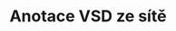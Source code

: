 ---
############################# Static ############################
layout: "auto-gen-annotation"

############################# Head ############################
head_title: "Net VSD Anotace API Anotace v C#"
head_description: "Net API pro vytváření a komentování oblíbených typů anotací z VSD, obrázků, nákresů a formátů souborů dokumentů."

############################# Header ############################
title: "Anotace VSD ze sítě"
description: ""
bg_image: "https://cms.admin.containerize.com/templates/aspose/App_Themes/V3/images/bg/header1.png"
bg_overlay: false
button:
    enable: true
    icon: "fas fa-arrow-down"
    label: "Stáhněte si zkušební verzi zdarma"
    link: "https://downloads.groupdocs.com/annotation/net"

############################# About ############################
about:
    enable: true
    title: "O GroupDocs.Annotation for Net API"
    content: |
        GroupDocs.Annotation for Net API je knihovna, která umožňuje přidávat anotace do PDF, Wordu a dalších dokumentů na Macu, Windows nebo Ubuntu. [GroupDocs.Annotation for Net](/annotation/net) je nativní Net API pro správu anotací s komplexní podporou pro vytváření, přidávání, úpravy, mazání, extrahování a export anotací z obrázků a různých dalších dokumentů. Úplný seznam podporovaných formátů dokumentů můžete vidět na této [stránce](https://docs.groupdocs.com/annotation/net/supported-document-formats/).
        Tato knihovna vám umožňuje pracovat nejen s dokumentem VSD, ale také s mnoha dalšími typy dokumentů, jako jsou Word, Excel, PowerPoint, Outlook e-maily, Visio, Adobe, OpenDocument, OpenOffice, Photoshop, AutoCad a mnoho dalších.
        GroupDocs.Annotation for Net API umožňuje vytvářet a přidávat nové poznámky, upravovat anotace, extrahovat komentáře, anotace a odstraňovat je z dokumentů. Knihovna podporuje 13 různých typů anotací, včetně textu, křivky, plochy, podtržení, bodu, vodoznaku, šipky, elipsy, nahrazení textu, vzdálenosti, textového pole, úpravy zdrojů v PDF, HTML, dokumentů Microsoft Word, tabulek, diagramů, prezentací, výkresy, obrázky a mnoho dalších formátů souborů.
        Příklad (viz níže) ukazuje práci s dokumentem VSD, v tomto příkladu můžete vidět hlavní kroky, jak pracovat s GroupDocs. Anotace: Nastavte licenci, otevřete dokument, se kterým chcete pracovat, vytvořte anotace, přidání datových objektů pro nastavení vlastností anotace podle vašich požadavků a uložení výsledku na potřebné místo. Také se můžete podrobněji podívat na podporované funkce na naší github [stránce](https://github.com/groupdocs-annotation/GroupDocs.Annotation-for-.NET), nebo v našem produktu [dokumentace](https://docs.groupdocs.com/annotation/net/getting-started/).

############################# Steps ############################
howTo_Add:
steps_Add:
    enable: true
    title_left: "Kroky k přidání anotací do VSD v síti"
    content_left: |
        [GroupDocs.Annotation](/annotation/net/) usnadňuje vývojářům sítě přidávání různých typů anotací k souborům VSD v jakékoli aplikaci založené na síti pomocí několika jednoduchých kroků.
        *   Vytvořte objekty odpovědi s komentářem a datem.
        *   Vytvořte objekt AreaAnnotation, nastavte možnosti oblasti a přidejte odpovědi.
        *   Vytvořte objekt Annotator a přidejte popis oblasti.
        *   Uložit výstupní soubor.
    title_right: "Požadavky na systém"
    content_right: |
        GroupDocs.Annotation for Net API jsou podporovány na všech hlavních platformách a operačních systémech. Před spuštěním níže uvedeného kódu se prosím ujistěte, že máte na svém systému nainstalovány následující předpoklady.
        *   Operační systémy: Microsoft Windows, Linux, MacOS
        *   Vývojová prostředí: Visual Studio, Xamarin, MonoDevelop
        *   Frameworky: .NET Framework, .NET Standard, .NET Core, Mono
        *   Stáhněte si nejnovější verzi GroupDocs.Annotation pro .NET z [NuGet](https://www.nuget.org/packages/groupdocs.annotation)

############################# Preview ############################
preview_Add:
    enable: true
    title: Náhled anotace a ukázka kódu
    content: |
        ![Annotation preview image](https://docs.groupdocs.com/annotation/java/images/add-text-field-annotation.png)
    code: |
        ```cs
        //Add text field annotation to the document from local disk
        using (Annotator annotator = new Annotator("input.bmp"))
        {
            TextFieldAnnotation textField = new TextFieldAnnotation
            {
                BackgroundColor = 65535,
                Box = new Rectangle(100, 100, 100, 100),
                CreatedOn = DateTime.Now,
                Text = "Some text",
                FontColor = 65535,
                FontSize = 12,
                Message = "This is text field annotation",
                Opacity = 0.7,
                PageNumber = 0,
                PenStyle = PenStyle.Dot,
                PenWidth = 3,
                FontFamily = "Arial",
                TextHorizontalAlignment = HorizontalAlignment.Center,
                Replies = new List
                {
                    new Reply
                    {
                        Comment = "First comment",
                        RepliedOn = DateTime.Now
                    },
                    new Reply
                    {
                        Comment = "Second comment",
                        RepliedOn = DateTime.Now
                    }
                }
            };
            annotator.Add(textField);
            annotator.Save("result.bmp");
        }
        ```

############################# Steps ############################
howTo_Remove:
steps_Remove:
    enable: true
    title_left: "Kroky k odstranění anotací z VSD v síti"
    content_left: |
        [GroupDocs.Annotation](/annotation/net/) usnadňuje vývojářům sítě odstranění podrobností anotací ze souborů VSD v jakékoli aplikaci založené na síti pomocí několika jednoduchých kroků.
        *   Vytvořte objekty odpovědi s komentářem a datem.
        *   Vytvořte instanci objektu SaveOptions a nastavte AnnotationTypes = AnnotationType.None.
        *   Volejte metodu uložení s výslednou cestou dokumentu nebo streamem a objektem SaveOptions.

############################# Preview ############################
preview_Remove:
    enable: true
    code: |
        ```cs
        // 1- How to remove annotation from document using annotation index
        
        using (Annotator annotator = new Annotator("result.bmp"))
        {
            annotator.Remove(0);
            annotator.Save("removed.bmp");
        }
        
        // 2- How to remove annotation from document using annotation object
        
        using (Annotator annotator = new Annotator("result.bmp"))
        {
            var tmp = annotator.Get();
            annotator.Remove(tmp[0]);
            annotator.Save("removed.bmp");
        }
        
        // 3- How to remove some annotations from document using list of ID’s
        
        using (Annotator annotator = new Annotator("result.bmp"))
        {
            var idList = new List{1, 2, 3};
            annotator.Remove(idList);
            annotator.Save("removed.bmp");
        }
        
        // 4- How to remove some annotations from document using list of annotations
        
        using (Annotator annotator = new Annotator("result.bmp"))
        {
            var tmp = annotator.Get();
            annotator.Remove(tmp);
            annotator.Save("removed.bmp");
        }
        ```

############################# Steps ############################
howTo_Edit:
steps_Edit:
    enable: true
    title_left: "Kroky k úpravě anotací z VSD v síti"
    content_left: |
        [GroupDocs.Annotation](/annotation/net/) usnadňuje vývojářům sítě aktualizaci různých vlastností anotací ze souborů VSD v jakékoli aplikaci založené na síti implementací několika jednoduchých kroků.
        *   Vytvořte instanci objektu Annotator se vstupní cestou dokumentu nebo streamu s instancí LoadOptions s ImportAnnotations = true.
        *   Vytvořte nějakou implementaci AnnotationBase a nastavte Id existující anotace (pokud anotace s tímto Id nebude nalezena, nic se nezmění) nebo seznam cest anotací (všechny existující anotace budou odstraněny).
        *   Zavolejte metodu aktualizace objektu Annotator s předanými anotacemi.
        *   Volejte metodu uložení s výslednou cestou dokumentu nebo streamem a objektem SaveOptions.

############################# Preview ############################
preview_Edit:
    enable: true
    code: |
        ```cs
        // open annotated document
        using (Annotator annotator = new Annotator("result.bmp"))
        {
            //assuming we are going to change some properties of existing annotation
                AreaAnnotation updated = new AreaAnnotation
                    {
                            // It's important to set existed annotation Id
                            Id = 1,
                            BackgroundColor = 255,
                            Box = new Rectangle(0, 0, 50, 200),
                            CreatedOn = DateTime.Now,
                            Message = "This is updated annotation",
                            Replies = new List
                            {
                                new Reply
                                {
                                    Comment = "Updated first comment",
                                    RepliedOn = DateTime.Now
                                },
                                new Reply
                                {
                                    Comment = "Updated second comment",
                                    RepliedOn = DateTime.Now
                                }
                            }
                        };
                // update annotation
                annotator.Update(updated);
                annotator.Save("result.bmp");
        }
        ```

############################# Steps ############################
howTo_Extract:
steps_Extract:
    enable: true
    title_left: "Kroky k extrahování anotací z VSD v síti"
    content_left: |
        [GroupDocs.Annotation](/annotation/net/) usnadňuje vývojářům sítě anotaci dokumentů a extrahování anotačních informací ze souborů VSD v jakékoli aplikaci založené na síti pomocí několika jednoduchých kroků.
        *   Vytvořte objekty odpovědi s komentářem a datem.
        *   Vytvořte instanci objektu LoadOptions a zavolejte SetImportAnnotations s argumentem true.
        *   Definujte proměnnou typem List.
        *   Zavolejte metodu get a vraťte výsledek do proměnné výše.

############################# Preview ############################
preview_Extract:
    enable: true
    code: |
        ```cs
        // for using this example input file ("annotated.bmp") must be with annotations
        using (Annotator annotator = new Annotator("annotated.bmp"))
        {
            List annotations = annotator.Get();
            XmlSerializer formatter = new XmlSerializer(typeof(List));
            using (FileStream fs = new FileStream("annotations.xml", FileMode.Create))
            {
                fs.SetLength(0);
                formatter.Serialize(fs, annotations);
            }
        }
        ```

############################# Demos ############################
demos:
    enable: true
    title: "Živé ukázky pro přidání, odebrání, úpravu, extrahování anotací do dokumentů a obrázků"
    content: |
        Přidávejte, odebírejte, upravujte a extrahujte anotace do souboru VSD právě teď na webu [GroupDocs.Annotation Live Demos](https://products.groupdocs.app/annotation/family). Živé demo má následující výhody

############################# About Formats ############################
about_formats:
    enable: true
    format:
        # format loop
        - icon: "far fa-file-vsd"
          title: "O formátu souboru VSD"
          content: |
            Soubory VSD jsou výkresy vytvořené pomocí aplikace Microsoft Visio, které představují různé grafické objekty a vzájemné propojení mezi nimi. Takové výkresy mohou obsahovat vizuální objekty, jako jsou vizuální objekty, vývojové diagramy, diagram UML, tok informací, organizační diagramy, softwarové diagramy, rozložení sítě, databázové modely, mapování objektů a další podobné informace. Microsoft Visio nabízí možnost převádět soubory Visio do řady různých formátů souborů včetně PNG, BMP, PDF a dalších.

          link: "https://docs.fileformat.com/image/vsd/"

############################# More Formats ############################
more_formats:
    enable: true
    title: "Práce s jinými oblíbenými formáty dokumentů"
    content: |
        Aktualizujte vlastnosti anotace z některých oblíbených formátů souborů, jak je uvedeno níže.
    format:
        # format loop
        - name: "Annotate PDF document"
          link: "https://products.groupdocs.com/annotation/net/pdf/"
          description: "Adobe Portable Document Format"

        # format loop
        - name: "Annotate DOC document"
          link: "https://products.groupdocs.com/annotation/net/doc/"
          description: "Microsoft Word Document"

        # format loop
        - name: "Annotate DOCM document"
          link: "https://products.groupdocs.com/annotation/net/docm/"
          description: "Microsoft Word Macro-Enabled Document"

        # format loop
        - name: "Annotate DOCX document"
          link: "https://products.groupdocs.com/annotation/net/docx/"
          description: "Microsoft Word Open XML Document"

        # format loop
        - name: "Annotate DOT document"
          link: "https://products.groupdocs.com/annotation/net/dot/"
          description: "Microsoft Word Document Template"

        # format loop
        - name: "Annotate DOTX document"
          link: "https://products.groupdocs.com/annotation/net/dotx/"
          description: "Word Open XML Document Template"

        # format loop
        - name: "Annotate RTF document"
          link: "https://products.groupdocs.com/annotation/net/rtf/"
          description: "Rich Text Document"

        # format loop
        - name: "Annotate ODT document"
          link: "https://products.groupdocs.com/annotation/net/odt/"
          description: "Open Document Text"

        # format loop
        - name: "Annotate XLS document"
          link: "https://products.groupdocs.com/annotation/net/xls/"
          description: "Microsoft Excel Binary File Format"

        # format loop
        - name: "Annotate XLSX document"
          link: "https://products.groupdocs.com/annotation/net/xlsx/"
          description: "Microsoft Excel Open XML Spreadsheet"

        # format loop
        - name: "Annotate XLSM document"
          link: "https://products.groupdocs.com/annotation/net/xlsm/"
          description: "Microsoft Excel Macro-Enabled Spreadsheet"

        # format loop
        - name: "Annotate XLSB document"
          link: "https://products.groupdocs.com/annotation/net/xlsb/"
          description: "Microsoft Excel Binary Worksheet"

        # format loop
        - name: "Annotate ODS document"
          link: "https://products.groupdocs.com/annotation/net/ods/"
          description: "Open Document Spreadsheet"

        # format loop
        - name: "Annotate PPT document"
          link: "https://products.groupdocs.com/annotation/net/ppt/"
          description: "PowerPoint Presentation"

        # format loop
        - name: "Annotate PPTX document"
          link: "https://products.groupdocs.com/annotation/net/pptx/"
          description: "PowerPoint Open XML Presentation"

        # format loop
        - name: "Annotate PPSX document"
          link: "https://products.groupdocs.com/annotation/net/ppsx/"
          description: "PowerPoint Open XML Slide Show"

        # format loop
        - name: "Annotate POTM document"
          link: "https://products.groupdocs.com/annotation/net/potm/"
          description: "Microsoft PowerPoint Template"

        # format loop
        - name: "Annotate PPTM document"
          link: "https://products.groupdocs.com/annotation/net/pptm/"
          description: "Microsoft PowerPoint Presentation"

        # format loop
        - name: "Annotate PPS document"
          link: "https://products.groupdocs.com/annotation/net/pps/"
          description: "Microsoft PowerPoint 97-2003 Slide Show"

        # format loop
        - name: "Annotate ODP document"
          link: "https://products.groupdocs.com/annotation/net/odp/"
          description: "OpenDocument Presentation"

        # format loop
        - name: "Annotate HTML document"
          link: "https://products.groupdocs.com/annotation/net/html/"
          description: "HyperText Markup Language"

        # format loop
        - name: "Annotate TIFF document"
          link: "https://products.groupdocs.com/annotation/net/tiff/"
          description: "Tagged Image File Format"

        # format loop
        - name: "Annotate JPEG document"
          link: "https://products.groupdocs.com/annotation/net/jpeg/"
          description: "JPEG Image"

        # format loop
        - name: "Annotate PNG document"
          link: "https://products.groupdocs.com/annotation/net/png/"
          description: "Portable Network Graphic"

        # format loop
        - name: "Annotate EML document"
          link: "https://products.groupdocs.com/annotation/net/eml/"
          description: "E-mail Message"

        # format loop
        - name: "Annotate MSG document"
          link: "https://products.groupdocs.com/annotation/net/msg/"
          description: "Microsoft Outlook E-mail Message"

        # format loop
        - name: "Annotate VSD document"
          link: "https://products.groupdocs.com/annotation/net/vsd/"
          description: "Microsoft Visio 2003-2010 Drawing"

        # format loop
        - name: "Annotate VSDX document"
          link: "https://products.groupdocs.com/annotation/net/vsdx/"
          description: "Microsoft Visio Drawing"

        # format loop
        - name: "Annotate VSS document"
          link: "https://products.groupdocs.com/annotation/net/vss/"
          description: "Microsoft Visio 2003-2010 Stencil"

        # format loop
        - name: "Annotate VST document"
          link: "https://products.groupdocs.com/annotation/net/vst/"
          description: "Microsoft Visio 2013 Stencil"

        # format loop
        - name: "Annotate DWG document"
          link: "https://products.groupdocs.com/annotation/net/dwg/"
          description: "Autodesk Design Data Formats"

        # format loop
        - name: "Annotate DXF document"
          link: "https://products.groupdocs.com/annotation/net/dxf/"
          description: "AutoCAD Drawing Interchange"

        # format loop
        - name: "Annotate DCM document"
          link: "https://products.groupdocs.com/annotation/net/dcm/"
          description: "Digital Imaging and Communications in Medicine"

        # format loop
        - name: "Annotate WMF document"
          link: "https://products.groupdocs.com/annotation/net/wmf/"
          description: "Windows Metafile"

        # format loop
        - name: "Annotate EMF document"
          link: "https://products.groupdocs.com/annotation/net/emf/"
          description: "Enhanced Metafile Format"


############################# Back to top ###############################
back_to_top:
    enable: true
---